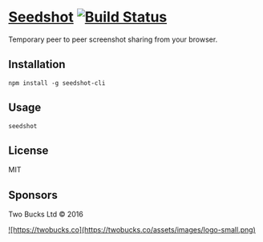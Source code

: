 # [Seedshot](http://seedshot.io/) [![Build Status](https://travis-ci.org/twobucks/seedshot.svg?branch=master)](https://travis-ci.org/twobucks/seedshot)

Temporary peer to peer screenshot sharing from your browser.

## Installation

```
npm install -g seedshot-cli
```

## Usage

```
seedshot
```

## License

MIT

## Sponsors

Two Bucks Ltd © 2016

<a href="https://twobucks.co">
![https://twobucks.co](https://twobucks.co/assets/images/logo-small.png)
</a>
